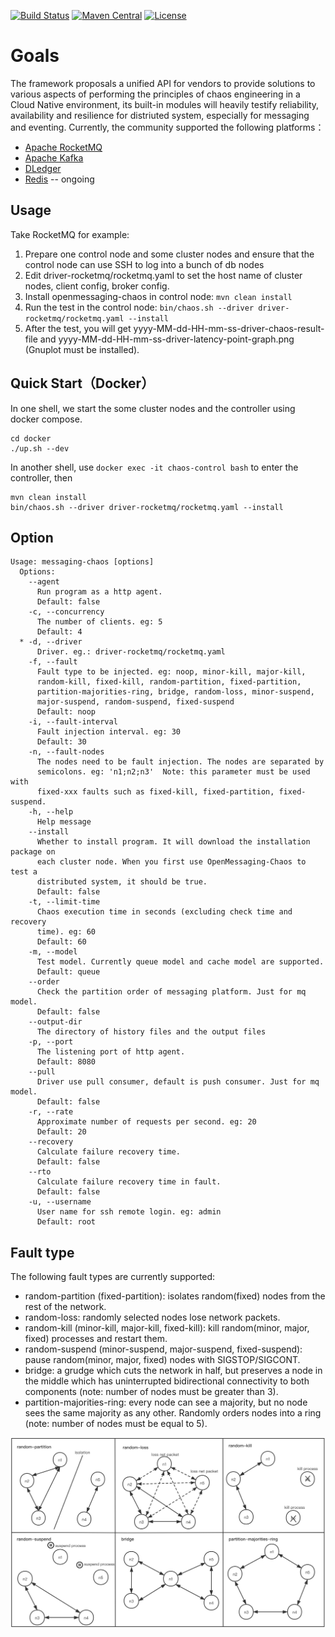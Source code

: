 [![Build Status](https://travis-ci.org/openmessaging/openmessaging-chaos.svg?branch=master)](https://travis-ci.org/openmessaging/openmessaging-chaos) [![Maven Central](https://maven-badges.herokuapp.com/maven-central/io.openmessaging.chaos/messaging-chaos/badge.svg)](http://search.maven.org/#search%7Cga%7C1%7Copenmessaging-chaos) [![License](https://img.shields.io/badge/license-Apache%202-4EB1BA.svg)](https://www.apache.org/licenses/LICENSE-2.0.html)

# Goals

The framework proposals a unified API for vendors to provide solutions to various aspects of performing the principles of chaos engineering in a Cloud Native environment, its built-in modules will heavily testify reliability, availability and resilience for distriuted system, especially for messaging and eventing. Currently, the community supported the following platforms：

- [Apache RocketMQ](https://rocketmq.apache.org/)
- [Apache Kafka](https://kafka.apache.org/)
- [DLedger](https://github.com/openmessaging/openmessaging-storage-dledger)
- [Redis](https://redis.io/) -- ongoing

## Usage

Take RocketMQ for example:

1. Prepare one control node and some cluster nodes and ensure that the control node can use SSH to log into a bunch of db nodes
2. Edit driver-rocketmq/rocketmq.yaml to set the host name of cluster nodes, client config, broker config.
3. Install openmessaging-chaos in control node:  `mvn clean install`
4. Run the test in the control node: `bin/chaos.sh --driver driver-rocketmq/rocketmq.yaml --install` 
5. After the test, you will get yyyy-MM-dd-HH-mm-ss-driver-chaos-result-file and yyyy-MM-dd-HH-mm-ss-driver-latency-point-graph.png (Gnuplot must be installed).


## Quick Start（Docker）

In one shell, we start the some cluster nodes and the controller using docker compose.

```shell
cd docker
./up.sh --dev
```
In another shell, use `docker exec -it chaos-control bash` to enter the controller, then

```shell
mvn clean install
bin/chaos.sh --driver driver-rocketmq/rocketmq.yaml --install
```

## Option

```
Usage: messaging-chaos [options]
  Options:
    --agent
      Run program as a http agent.
      Default: false
    -c, --concurrency
      The number of clients. eg: 5
      Default: 4
  * -d, --driver
      Driver. eg.: driver-rocketmq/rocketmq.yaml
    -f, --fault
      Fault type to be injected. eg: noop, minor-kill, major-kill, 
      random-kill, fixed-kill, random-partition, fixed-partition, 
      partition-majorities-ring, bridge, random-loss, minor-suspend, 
      major-suspend, random-suspend, fixed-suspend
      Default: noop
    -i, --fault-interval
      Fault injection interval. eg: 30
      Default: 30
    -n, --fault-nodes
      The nodes need to be fault injection. The nodes are separated by 
      semicolons. eg: 'n1;n2;n3'  Note: this parameter must be used with 
      fixed-xxx faults such as fixed-kill, fixed-partition, fixed-suspend.
    -h, --help
      Help message
    --install
      Whether to install program. It will download the installation package on 
      each cluster node. When you first use OpenMessaging-Chaos to test a 
      distributed system, it should be true.
      Default: false
    -t, --limit-time
      Chaos execution time in seconds (excluding check time and recovery 
      time). eg: 60
      Default: 60
    -m, --model
      Test model. Currently queue model and cache model are supported.
      Default: queue
    --order
      Check the partition order of messaging platform. Just for mq model.
      Default: false
    --output-dir
      The directory of history files and the output files
    -p, --port
      The listening port of http agent.
      Default: 8080
    --pull
      Driver use pull consumer, default is push consumer. Just for mq model.
      Default: false
    -r, --rate
      Approximate number of requests per second. eg: 20
      Default: 20
    --recovery
      Calculate failure recovery time.
      Default: false
    --rto
      Calculate failure recovery time in fault.
      Default: false
    -u, --username
      User name for ssh remote login. eg: admin
      Default: root
```

## Fault type

The following fault types are currently supported:
- random-partition (fixed-partition): isolates random(fixed) nodes from the rest of the network.
- random-loss: randomly selected nodes lose network packets.
- random-kill (minor-kill, major-kill, fixed-kill): kill random(minor, major, fixed) processes and restart them.
- random-suspend (minor-suspend, major-suspend, fixed-suspend): pause random(minor, major, fixed) nodes with SIGSTOP/SIGCONT.
- bridge: a grudge which cuts the network in half, but preserves a node in the middle which has uninterrupted bidirectional connectivity to both components (note: number of nodes must be greater than 3).
- partition-majorities-ring: every node can see a majority, but no node sees the same majority as any other. Randomly orders nodes into a ring (note: number of nodes must be equal to 5).

![](images/fault-type.png)




